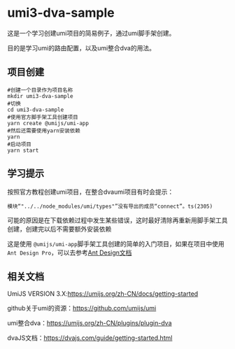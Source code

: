 # umi3-dva-sample

这是一个学习创建umi项目的简易例子，通过umi脚手架创建。

目的是学习umi的路由配置，以及umi整合dva的用法。

## 项目创建

```shell
#创建一个目录作为项目名称
mkdir umi3-dva-sample
#切换
cd umi3-dva-sample
#使用官方脚手架工具创建项目
yarn create @umijs/umi-app
#然后还需要使用yarn安装依赖
yarn
#启动项目
yarn start
```

## 学习提示

按照官方教程创建umi项目，在整合dvaumi项目有时会提示：

`模块“"../../node_modules/umi/types"”没有导出的成员“connect”。ts(2305)`

可能的原因是在下载依赖过程中发生某些错误，这时最好清除再重新用脚手架工具创建，创建完以后不需要额外安装依赖

这是使用 `@umijs/umi-app`脚手架工具创建的简单的入门项目，如果在项目中使用`Ant Design Pro`，可以去参考[Ant Design文档](https://pro.ant.design/docs/getting-started-cn)



## 相关文档

UmiJS VERSION 3.X:https://umijs.org/zh-CN/docs/getting-started

github关于umi的资源：https://github.com/umijs/umi

umi整合dva：https://umijs.org/zh-CN/plugins/plugin-dva

dvaJS文档：https://dvajs.com/guide/getting-started.html
